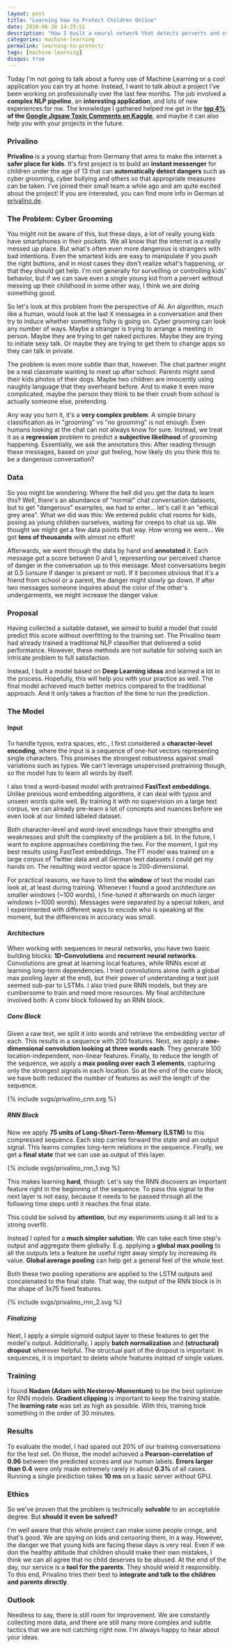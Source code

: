 ```yaml
---
layout: post
title: "Learning how to Protect Children Online"
date: 2018-06-20 14:25:51
description: "How I built a neural network that detects perverts and other dangers"
categories: machine-learning
permalink: learning-to-protect/
tags: [machine-learning]
disqus: true
---
```

Today I'm not going to talk about a funny use of Machine Learning or a cool application you can try at home. Instead, I want to talk about a project I’ve been working on professionally over the last few months. The job involved a **complex NLP pipeline**, an **interesting application**, and lots of new experiences for me. The knowledge I gathered helped me get in the **[top 4%](https://www.kaggle.com/mschumacher) of the [Google Jigsaw Toxic Comments on Kaggle](https://www.kaggle.com/c/jigsaw-toxic-comment-classification-challenge)**, and maybe it can also help you with your projects in the future.


### Privalino
**Privalino** is a young startup from Germany that aims to make the internet a **safer place for kids**. It's first project is to build an **instant messenger** for children under the age of 13 that can **automatically detect dangers** such as cyber grooming, cyber bullying and others so that appropriate measures can be taken. I've joined their small team a while ago and am quite excited about the project! If you are interested, you can find more info in German at [privalino.de](https://privalino.de/).


### The Problem: Cyber Grooming
You might not be aware of this, but these days, a lot of really young kids have smartphones in their pockets. We all know that the internet is a really messed up place. But what's often even more dangerous is strangers with bad intentions. Even the smartest kids are easy to manipulate if you push the right buttons, and in most cases they don't realize what's happening, or that they should get help. I'm not generally for surveilling or controlling kids' behavior, but if we can save even a single young kid from a pervert without messing up their childhood in some other way, I think we are doing something good.

So let's look at this problem from the perspective of AI. An algorithm, much like a human, would look at the last X messages in a conversation and then try to induce whether something fishy is going on. Cyber grooming can look any number of ways. Maybe a stranger is trying to arrange a meeting in person. Maybe they are trying to get naked pictures. Maybe they are trying to initiate sexy talk. Or maybe they are trying to get them to change apps so they can talk in private.

The problem is even more subtle than that, however. The chat partner might be a real classmate wanting to meet up after school. Parents might send their kids photos of their dogs. Maybe two children are innocently using naughty language that they overheard before. And to make it even more complicated, maybe the person they think to be their crush from school is actually someone else, pretending.

Any way you turn it, it's a **very complex problem**. A simple binary classification as in "grooming" vs "no grooming" is not enough. Even humans looking at the chat can not always know for sure. Instead, we treat it as a **regression** problem to predict a **subjective likelihood** of grooming happening. Essentially, we ask the annotators this: After reading through these messages, based on your gut feeling, how likely do you think this to be a dangerous conversation?


### Data

So you might be wondering: Where the hell did you get the data to learn this? Well, there's an abundance of "normal" chat conversation datasets, but to get "dangerous" examples, we had to enter... let's call it an "ethical grey area". What we did was this: We entered public chat rooms for kids, posing as young children ourselves, waiting for creeps to chat us up. We thought we might get a few data points that way. How wrong we were... We got **tens of thousands** with almost no effort!

Afterwards, we went through the data by hand and **annotated** it. Each message got a score between 0 and 1, representing our perceived chance of danger in the conversation up to this message. Most conversations begin at 0.5 (unsure if danger is present or not). If it becomes obvious that it's a friend from school or a parent, the danger might slowly go down. If after two messages someone inquires about the color of the other's undergarments, we might increase the danger value.


### Proposal

Having collected a suitable dataset, we aimed to build a model that could predict this score without overfitting to the training set. The Privalino team had already trained a traditional NLP classifier that delivered a solid performance. However, these methods are not suitable for solving such an intricate problem
to full satisfaction.

Instead, I built a model based on **Deep Learning ideas** and learned a lot in the process. Hopefully, this will help you with your practice as well. The final model achieved much better metrics compared to the traditional approach. And it only takes a fraction of the time to run the prediction.


### The Model

#### Input

To handle typos, extra spaces, etc., I first considered a **character-level encoding**, where the input is a sequence of one-hot vectors representing single characters. This promises the strongest robustness against small variations such as typos. We can't leverage unspervised pretraining though, so the model has to learn all words by itself.

I also tried a word-based model with pretrained **FastText embeddings**. Unlike previous word embedding algorithms, it can deal with typos and unseen words quite well. By training it with no supervision on a large text corpus, we can already pre-learn a lot of concepts and nuances before we even look at our limited labeled dataset.

Both character-level and word-level encodings have their strengths and weaknesses and shift the complexity of the problem a bit. In the future, I want to explore approaches combining the two. For the moment, I got my best results using FastText embeddings. The FT model was trained on a large corpus of Twitter data and all German text datasets I could get my hands on. The resulting word vector space is 200-dimensional.

For practical reasons, we have to limit the **window** of text the model can look at, at least during training. Whenever I found a good architecture on smaller windows (~100 words), I fine-tuned it afterwards on much larger windows (~1000 words). Messages were separated by a special token, and I experimented with different ways to encode who is speaking at the moment, but the differences in accuracy was small.

#### Architecture

When working with sequences in neural networks, you have two basic building blocks: **1D-Convolutions** and **recurrent neural networks**. Convolutions are great at learning local features, while RNNs excel at learning long-term dependencies. I tried convolutions alone (with a global max pooling layer at the end), but their power of understanding a text just seemed sub-par to LSTMs. I also tried pure RNN models, but they are cumbersome to train and need more resources. My final architecture involved both: A conv block followed by an RNN block.

##### Conv Block

Given a raw text, we split it into words and retrieve the embedding vector of each. This results in a sequence with 200 features. Next, we apply a **one-dimensional convolution looking at three words each**. They generate 100 location-independent, non-linear features. Finally, to reduce the length
of the sequence, we apply a **max pooling over each 3 elements**, capturing only the strongest signals in each location. So at the end of the conv block, we have both reduced the number of features as well the length of the sequence.

{% include svgs/privalino_cnn.svg %}

##### RNN Block

Now we apply **75 units of Long-Short-Term-Memory (LSTM)** to this compressed sequence. Each step carries forward the state and an output signal. This learns complex long-term relations in the sequence. Finally, we get a **final state** that we can use as output of this layer.

{% include svgs/privalino_rnn_1.svg %}

This makes learning **hard**, though: Let's say the RNN discovers an important feature right in the beginning of the sequence. To pass this signal to the next layer is not easy, because it needs to be passed through all the following time steps until it reaches the final state.

This could be solved by **attention**, but my experiments using it all led to a strong overfit.

Instead I opted for a **much simpler solution**: We can take each time step's output and aggregate them globally. E.g. applying a **global max pooling** to all the outputs lets a feature be useful right away simply by increasing its value. **Global average pooling** can help get a general feel of the whole text.

Both these two pooling operations are applied to the LSTM outputs and concatenated to the final state. That way, the output of the RNN block is in the shape of 3x75 fixed features.

{% include svgs/privalino_rnn_2.svg %}

##### Finalizing

Next, I apply a simple sigmoid output layer to these features to get the model's output. Additionally, I apply **batch normalization** and **(structural) dropout** wherever helpful. The structual part of the dropout is important: In sequences, it is important to delete whole features instead of single values.


### Training

I found **Nadam (Adam with Nesterov-Momentum)** to be the best optimizer for RNN models. **Gradient clipping** is important to keep the training stable. The **learning rate** was set as high as possible. With this, training took something in the order of 30 minutes.


### Results

To evaluate the model, I had spared out 20% of our training conversations for the test set. On those, the model achieved a **Pearson-correlation of 0.96** between the predicted scores and our human labels. **Errors larger than 0.4** were only made extremely rarely in about **0.3%** of all cases. Running a single prediction takes **10 ms** on a basic server without GPU.


### Ethics

So we've proven that the problem is technically **solvable** to an acceptable degree. But **should it even be solved?**

I'm well aware that this whole project can make some people cringe, and that's good. We are spying on kids and censoring them, in a way. However, the danger we that young kids are facing these days is very real. Even if we don the healthy attitude that children should make their own mistakes, I think we can all agree that no child deserves to be abused. At the end of the day, our service is a **tool for the parents**. They should wield it responsibly. To this end, Privalino tries their best to **integrate and talk to the children and parents directly**.


### Outlook

Needless to say, there is still room for improvement. We are constantly collecting more data, and there are still many more complex and subtle tactics that we are not catching right now. I'm always happy to hear about your ideas.
